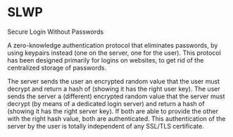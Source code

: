 # SLWP
Secure Login Without Passwords

A zero-knowledge authentication protocol that eliminates passwords, by using keypairs instead (one on the server, one for the user).
This protocol has been designed primarily for logins on websites, to get rid of the centralized storage of passwords.

The server sends the user an encrypted random value that the user must decrypt and return a hash of (showing it has the right user key).
The user sends the server a (different) encrypted random value that the server must decrypt (by means of a dedicated login server)
and return a hash of (showing it has the right server key). If both are able to provide the other with the right hash value,
both are authenticated. This authentication of the server by the user is totally independent of any SSL/TLS certificate.
